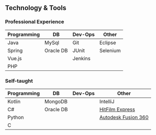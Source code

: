 ## Technology & Tools

### Professional Experience

| Programming | DB        | Dev-Ops | Other    |
|-------------|-----------|---------|----------|
| Java        | MySql     | Git     | Eclipse  |
| Spring      | Oracle DB | JUnit   | Selenium |
| Vue.js      |           | Jenkins |          |
| PHP         |           |         |          |

### Self-taught

| Programming | DB        | Dev-Ops | Other                                                                                                    |
|-------------|-----------|---------|----------------------------------------------------------------------------------------------------------|
| Kotlin      | MongoDB   |         | IntelliJ                                                                                                 |
| C#          | Oracle DB |         | [HitFilm Express](https://fxhome.com/product/hitfilm-express)                                            |
| Python      |           |         | [Autodesk Fusion 360](https://www.autodesk.de/products/fusion-360/overview?term=1-YEAR&tab=subscription) |
| C           |           |         |                                                                                                          |

